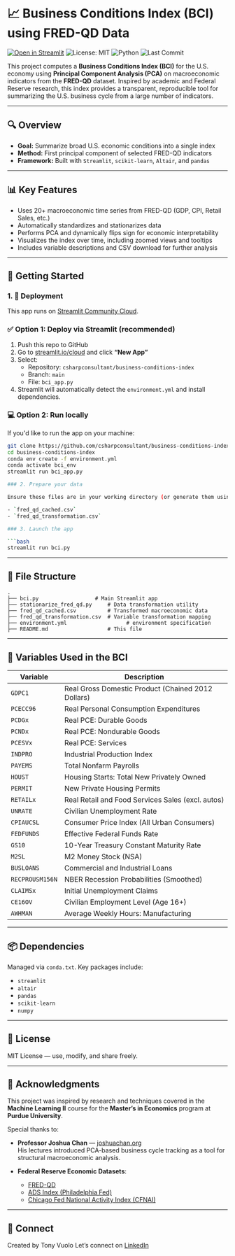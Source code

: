 
# 📈 Business Conditions Index (BCI) using FRED-QD Data

[![Open in Streamlit](https://static.streamlit.io/badges/streamlit_badge_black_white.svg)](https://business-conditions-index.streamlit.app/)
![License: MIT](https://img.shields.io/badge/License-MIT-green)
![Python](https://img.shields.io/badge/Python-3.10-blue)
![Last Commit](https://img.shields.io/github/last-commit/csharpconsultant/business-conditions-index)


This project computes a **Business Conditions Index (BCI)** for the U.S. economy using **Principal Component Analysis (PCA)** on macroeconomic indicators from the **FRED-QD** dataset. Inspired by academic and Federal Reserve research, this index provides a transparent, reproducible tool for summarizing the U.S. business cycle from a large number of indicators.

---

## 🔍 Overview

- **Goal:** Summarize broad U.S. economic conditions into a single index  
- **Method:** First principal component of selected FRED-QD indicators  
- **Framework:** Built with `Streamlit`, `scikit-learn`, `Altair`, and `pandas`

---

## 📊 Key Features

- Uses 20+ macroeconomic time series from FRED-QD (GDP, CPI, Retail Sales, etc.)
- Automatically standardizes and stationarizes data
- Performs PCA and dynamically flips sign for economic interpretability
- Visualizes the index over time, including zoomed views and tooltips
- Includes variable descriptions and CSV download for further analysis

---

## 🚀 Getting Started

### 1. 🚀 Deployment

This app runs on [Streamlit Community Cloud](https://streamlit.io/cloud).

### ✅ Option 1: Deploy via Streamlit (recommended)

1. Push this repo to GitHub
2. Go to [streamlit.io/cloud](https://streamlit.io/cloud) and click **“New App”**
3. Select:
   - Repository: `csharpconsultant/business-conditions-index`
   - Branch: `main`
   - File: `bci_app.py`
4. Streamlit will automatically detect the `environment.yml` and install dependencies.

### 💻 Option 2: Run locally

If you'd like to run the app on your machine:

```bash
git clone https://github.com/csharpconsultant/business-conditions-index.git
cd business-conditions-index
conda env create -f environment.yml
conda activate bci_env
streamlit run bci_app.py

### 2. Prepare your data

Ensure these files are in your working directory (or generate them using `stationarize_fred_qd.py`):

- `fred_qd_cached.csv`
- `fred_qd_transformation.csv`

### 3. Launch the app

```bash
streamlit run bci.py
```

---

## 📁 File Structure

```
.
├── bci.py                  # Main Streamlit app
├── stationarize_fred_qd.py     # Data transformation utility
├── fred_qd_cached.csv          # Transformed macroeconomic data
├── fred_qd_transformation.csv  # Variable transformation mapping
├── environment.yml                   # environment specification
├── README.md                   # This file
```

---

## 🧾 Variables Used in the BCI

| Variable     | Description                                           |
|--------------|-------------------------------------------------------|
| `GDPC1`      | Real Gross Domestic Product (Chained 2012 Dollars)    |
| `PCECC96`    | Real Personal Consumption Expenditures                |
| `PCDGx`      | Real PCE: Durable Goods                               |
| `PCNDx`      | Real PCE: Nondurable Goods                            |
| `PCESVx`     | Real PCE: Services                                    |
| `INDPRO`     | Industrial Production Index                           |
| `PAYEMS`     | Total Nonfarm Payrolls                                |
| `HOUST`      | Housing Starts: Total New Privately Owned             |
| `PERMIT`     | New Private Housing Permits                           |
| `RETAILx`    | Real Retail and Food Services Sales (excl. autos)     |
| `UNRATE`     | Civilian Unemployment Rate                            |
| `CPIAUCSL`   | Consumer Price Index (All Urban Consumers)            |
| `FEDFUNDS`   | Effective Federal Funds Rate                          |
| `GS10`       | 10-Year Treasury Constant Maturity Rate               |
| `M2SL`       | M2 Money Stock (NSA)                                  |
| `BUSLOANS`   | Commercial and Industrial Loans                       |
| `RECPROUSM156N` | NBER Recession Probabilities (Smoothed)            |
| `CLAIMSx`    | Initial Unemployment Claims                           |
| `CE16OV`     | Civilian Employment Level (Age 16+)                   |
| `AWHMAN`     | Average Weekly Hours: Manufacturing                   |

---

## 📦 Dependencies

Managed via `conda.txt`. Key packages include:

- `streamlit`
- `altair`
- `pandas`
- `scikit-learn`
- `numpy`

---

## 📜 License

MIT License — use, modify, and share freely.

---

## 🙌 Acknowledgments

This project was inspired by research and techniques covered in the **Machine Learning II** course for the **Master’s in Economics** program at **Purdue University**.

Special thanks to:

- **Professor Joshua Chan** — [joshuachan.org](https://joshuachan.org/)  
  His lectures introduced PCA-based business cycle tracking as a tool for structural macroeconomic analysis.

- **Federal Reserve Economic Datasets**:
  - [FRED-QD](https://research.stlouisfed.org/econ/mccracken/fred-databases/)
  - [ADS Index (Philadelphia Fed)](https://www.philadelphiafed.org/surveys-and-data/real-time-data-research/ads)
  - [Chicago Fed National Activity Index (CFNAI)](https://www.chicagofed.org/research/data/cfnai/current-data)

---

## 🔗 Connect

Created by Tony Vuolo 
Let’s connect on [LinkedIn](https://www.linkedin.com/in/tonyvuolo/)
